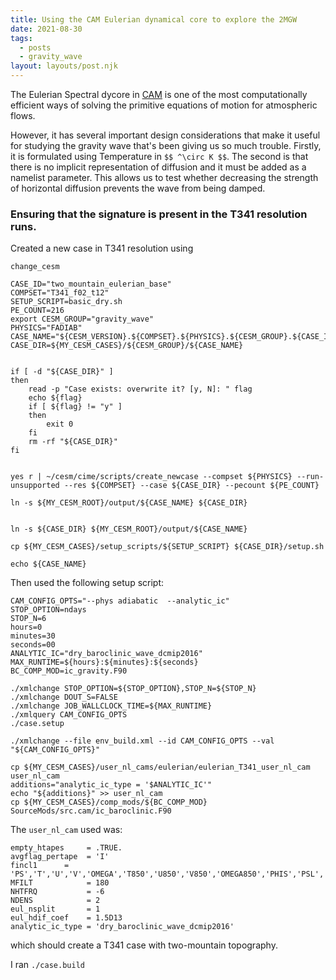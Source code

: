```yaml
---
title: Using the CAM Eulerian dynamical core to explore the 2MGW
date: 2021-08-30
tags:
  - posts
  - gravity_wave
layout: layouts/post.njk
---
```


The Eulerian Spectral dycore in [CAM](https://www.cesm.ucar.edu/models/atm-cam/)
is one of the most computationally efficient ways of solving the primitive equations of motion
for atmospheric flows. 

However, it has several important design considerations
that make it useful for studying the gravity wave that's been giving us so much trouble.
Firstly, it is formulated using Temperature in `$$ ^\circ K $$`. The second is that 
there is no implicit representation of diffusion and it must be added as a namelist parameter.
This allows us to test whether decreasing the strength of horizontal diffusion prevents the wave from being damped.


### Ensuring that the signature is present in the T341 resolution runs.


Created a new case in T341 resolution using 

```
change_cesm

CASE_ID="two_mountain_eulerian_base"
COMPSET="T341_f02_t12"
SETUP_SCRIPT=basic_dry.sh
PE_COUNT=216
export CESM_GROUP="gravity_wave"
PHYSICS="FADIAB"
CASE_NAME="${CESM_VERSION}.${COMPSET}.${PHYSICS}.${CESM_GROUP}.${CASE_ID}"
CASE_DIR=${MY_CESM_CASES}/${CESM_GROUP}/${CASE_NAME}


if [ -d "${CASE_DIR}" ] 
then
	read -p "Case exists: overwrite it? [y, N]: " flag
	echo ${flag}
	if [ ${flag} != "y" ]
	then
		exit 0
	fi
	rm -rf "${CASE_DIR}"
fi


yes r | ~/cesm/cime/scripts/create_newcase --compset ${PHYSICS} --run-unsupported --res ${COMPSET} --case ${CASE_DIR} --pecount ${PE_COUNT}

ln -s ${MY_CESM_ROOT}/output/${CASE_NAME} ${CASE_DIR}


ln -s ${CASE_DIR} ${MY_CESM_ROOT}/output/${CASE_NAME}

cp ${MY_CESM_CASES}/setup_scripts/${SETUP_SCRIPT} ${CASE_DIR}/setup.sh

echo ${CASE_NAME}
```


Then used the following setup script:

```
CAM_CONFIG_OPTS="--phys adiabatic  --analytic_ic"
STOP_OPTION=ndays
STOP_N=6
hours=0
minutes=30
seconds=00
ANALYTIC_IC="dry_baroclinic_wave_dcmip2016"
MAX_RUNTIME=${hours}:${minutes}:${seconds}
BC_COMP_MOD=ic_gravity.F90

./xmlchange STOP_OPTION=${STOP_OPTION},STOP_N=${STOP_N}
./xmlchange DOUT_S=FALSE
./xmlchange JOB_WALLCLOCK_TIME=${MAX_RUNTIME}
./xmlquery CAM_CONFIG_OPTS
./case.setup

./xmlchange --file env_build.xml --id CAM_CONFIG_OPTS --val "${CAM_CONFIG_OPTS}"

cp ${MY_CESM_CASES}/user_nl_cams/eulerian/eulerian_T341_user_nl_cam user_nl_cam
additions="analytic_ic_type = '$ANALYTIC_IC'"
echo "${additions}" >> user_nl_cam
cp ${MY_CESM_CASES}/comp_mods/${BC_COMP_MOD} SourceMods/src.cam/ic_baroclinic.F90
```

The `user_nl_cam` used was:

```
empty_htapes     = .TRUE.
avgflag_pertape  = 'I'
fincl1      = 'PS','T','U','V','OMEGA','T850','U850','V850','OMEGA850','PHIS','PSL','Z3'
MFILT            = 180
NHTFRQ           = -6
NDENS            = 2
eul_nsplit       = 1
eul_hdif_coef    = 1.5D13
analytic_ic_type = 'dry_baroclinic_wave_dcmip2016'
```


which should create a T341 case with two-mountain topography.

I ran `./case.build`

